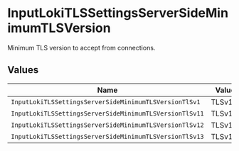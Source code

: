 # InputLokiTLSSettingsServerSideMinimumTLSVersion

Minimum TLS version to accept from connections.


## Values

| Name                                                    | Value                                                   |
| ------------------------------------------------------- | ------------------------------------------------------- |
| `InputLokiTLSSettingsServerSideMinimumTLSVersionTlSv1`  | TLSv1                                                   |
| `InputLokiTLSSettingsServerSideMinimumTLSVersionTlSv11` | TLSv1.1                                                 |
| `InputLokiTLSSettingsServerSideMinimumTLSVersionTlSv12` | TLSv1.2                                                 |
| `InputLokiTLSSettingsServerSideMinimumTLSVersionTlSv13` | TLSv1.3                                                 |